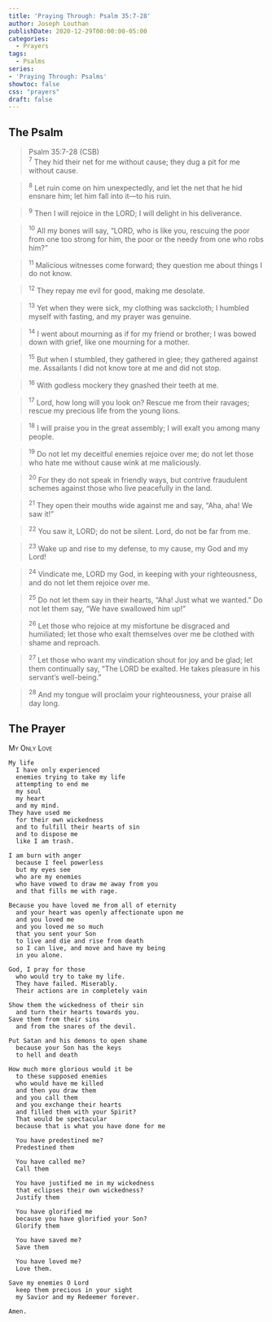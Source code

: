 ```yaml
---
title: 'Praying Through: Psalm 35:7-28'
author: Joseph Louthan
publishDate: 2020-12-29T00:00:00-05:00
categories:
  - Prayers
tags:
  - Psalms
series:
- 'Praying Through: Psalms'
showtoc: false
css: "prayers"
draft: false
---
```

## The Psalm

>Psalm 35:7-28 (CSB)  
><sup>7</sup> They hid their net for me without cause; they dug a pit for me without cause. 

><sup>8</sup> Let ruin come on him unexpectedly, and let the net that he hid ensnare him; let him fall into it—to his ruin. 

><sup>9</sup> Then I will rejoice in the LORD; I will delight in his deliverance. 

><sup>10</sup> All my bones will say, “LORD, who is like you, rescuing the poor from one too strong for him, the poor or the needy from one who robs him?” 

><sup>11</sup> Malicious witnesses come forward; they question me about things I do not know. 

><sup>12</sup> They repay me evil for good, making me desolate. 

><sup>13</sup> Yet when they were sick, my clothing was sackcloth; I humbled myself with fasting, and my prayer was genuine. 

><sup>14</sup> I went about mourning as if for my friend or brother; I was bowed down with grief, like one mourning for a mother. 

><sup>15</sup> But when I stumbled, they gathered in glee; they gathered against me. Assailants I did not know tore at me and did not stop. 

><sup>16</sup> With godless mockery they gnashed their teeth at me. 

><sup>17</sup> Lord, how long will you look on? Rescue me from their ravages; rescue my precious life from the young lions. 

><sup>18</sup> I will praise you in the great assembly; I will exalt you among many people. 

><sup>19</sup> Do not let my deceitful enemies rejoice over me; do not let those who hate me without cause wink at me maliciously. 

><sup>20</sup> For they do not speak in friendly ways, but contrive fraudulent schemes against those who live peacefully in the land. 

><sup>21</sup> They open their mouths wide against me and say, “Aha, aha! We saw it!” 

><sup>22</sup> You saw it, LORD; do not be silent. Lord, do not be far from me. 

><sup>23</sup> Wake up and rise to my defense, to my cause, my God and my Lord! 

><sup>24</sup> Vindicate me, LORD my God, in keeping with your righteousness, and do not let them rejoice over me. 

><sup>25</sup> Do not let them say in their hearts, “Aha! Just what we wanted.” Do not let them say, “We have swallowed him up!” 

><sup>26</sup> Let those who rejoice at my misfortune be disgraced and humiliated; let those who exalt themselves over me be clothed with shame and reproach. 

><sup>27</sup> Let those who want my vindication shout for joy and be glad; let them continually say, “The LORD be exalted. He takes pleasure in his servant’s well-being.” 

><sup>28</sup> And my tongue will proclaim your righteousness, your praise all day long.

## The Prayer

<div style="font-variant: small-caps;">
My Only Love
</div>

```text
My life
  I have only experienced
  enemies trying to take my life
  attempting to end me
  my soul
  my heart
  and my mind.
They have used me
  for their own wickedness
  and to fulfill their hearts of sin
  and to dispose me
  like I am trash.

I am burn with anger
  because I feel powerless
  but my eyes see
  who are my enemies
  who have vowed to draw me away from you
  and that fills me with rage.

Because you have loved me from all of eternity
  and your heart was openly affectionate upon me
  and you loved me
  and you loved me so much
  that you sent your Son
  to live and die and rise from death
  so I can live, and move and have my being
  in you alone.

God, I pray for those
  who would try to take my life.
  They have failed. Miserably.
  Their actions are in completely vain

Show them the wickedness of their sin
  and turn their hearts towards you.
Save them from their sins
  and from the snares of the devil.

Put Satan and his demons to open shame
  because your Son has the keys
  to hell and death

How much more glorious would it be
  to these supposed enemies
  who would have me killed
  and then you draw them
  and you call them
  and you exchange their hearts
  and filled them with your Spirit?
  That would be spectacular
  because that is what you have done for me
 
  You have predestined me?
  Predestined them
 
  You have called me?
  Call them
 
  You have justified me in my wickedness
  that eclipses their own wickedness?
  Justify them
 
  You have glorified me
  because you have glorified your Son?
  Glorify them
 
  You have saved me?
  Save them
 
  You have loved me?
  Love them.

Save my enemies O Lord
  keep them precious in your sight
  my Savior and my Redeemer forever.

Amen.
```
